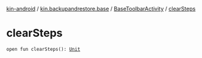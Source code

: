 [kin-android](../../index.md) / [kin.backupandrestore.base](../index.md) / [BaseToolbarActivity](index.md) / [clearSteps](./clear-steps.md)

# clearSteps

`open fun clearSteps(): `[`Unit`](https://kotlinlang.org/api/latest/jvm/stdlib/kotlin/-unit/index.html)